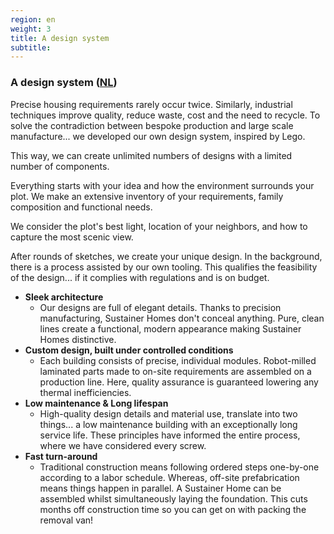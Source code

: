```yaml
---
region: en
weight: 3
title: A design system
subtitle:
---
```


### A design system ([NL](https://www.sustainerhomes.nl/concept/#een-slim-systeem-voor-jouw-ontwerp-op-maat))
Precise housing requirements rarely occur twice. Similarly, industrial techniques improve quality, reduce waste, cost and the need to recycle. To solve the contradiction between bespoke production and large scale manufacture... we developed our own design system, inspired by Lego.

This way, we can create unlimited numbers of designs with a limited number of components.

<!-- ### The discovery phase-->

Everything starts with your idea and how the environment surrounds your plot. We make an extensive inventory of your requirements, family composition and functional needs.

We consider the plot's best light, location of your neighbors, and how to capture the most scenic view.

After rounds of sketches, we create your unique design. In the background, there is a process assisted by our own tooling. This qualifies the feasibility of the design... if it complies with regulations and is on budget.

- **Sleek architecture**
	- Our designs are full of elegant details. Thanks to precision manufacturing, Sustainer Homes don't conceal anything. Pure, clean lines create a functional, modern appearance making Sustainer Homes distinctive.
- **Custom design, built under controlled conditions**
	- Each building consists of precise, individual modules. Robot-milled laminated parts made to on-site requirements are assembled on a production line. Here, quality assurance is guaranteed lowering any thermal inefficiencies.
- **Low maintenance & Long lifespan**
	- High-quality design details and material use, translate into two things... a low maintenance building with an exceptionally long service life. These principles have informed the entire process, where we have considered every screw.
- **Fast turn-around**
	- Traditional construction means following ordered steps one-by-one according to a labor schedule. Whereas, off-site prefabrication means things happen in parallel. A Sustainer Home can be assembled whilst simultaneously laying the foundation. This cuts months off construction time so you can get on with packing the removal van!
